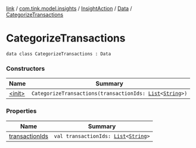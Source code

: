 [link](../../../../index.md) / [com.tink.model.insights](../../../index.md) / [InsightAction](../../index.md) / [Data](../index.md) / [CategorizeTransactions](./index.md)

# CategorizeTransactions

`data class CategorizeTransactions : Data`

### Constructors

| Name | Summary |
|---|---|
| [&lt;init&gt;](-init-.md) | `CategorizeTransactions(transactionIds: `[`List`](https://kotlinlang.org/api/latest/jvm/stdlib/kotlin.collections/-list/index.html)`<`[`String`](https://kotlinlang.org/api/latest/jvm/stdlib/kotlin/-string/index.html)`>)` |

### Properties

| Name | Summary |
|---|---|
| [transactionIds](transaction-ids.md) | `val transactionIds: `[`List`](https://kotlinlang.org/api/latest/jvm/stdlib/kotlin.collections/-list/index.html)`<`[`String`](https://kotlinlang.org/api/latest/jvm/stdlib/kotlin/-string/index.html)`>` |

